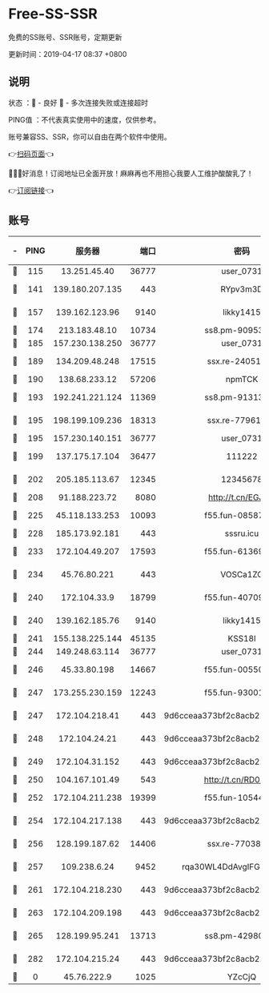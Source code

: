 # Free-SS-SSR

免费的SS账号、SSR账号，定期更新

更新时间：2019-04-17 08:37 +0800

## 说明

状态     ：🙂 - 良好 🙁 - 多次连接失败或连接超时

PING值   ：不代表真实使用中的速度，仅供参考。

账号兼容SS、SSR，你可以自由在两个软件中使用。

👉[扫码页面](https://liesauer.github.io/Free-SS-SSR/)👈

🎉🎉🎉好消息！订阅地址已全面开放！麻麻再也不用担心我要人工维护酸酸乳了！

👉[订阅链接](https://www.liesauer.net/yogurt/subscribe?ACCESS_TOKEN=DAYxR3mMaZAsaqUb)👈

## 账号

|-|PING|服务器|端口|密码|加密方式|区域|
|:----:|:----:|:-----:|-----:|:----:|:----:|:----:|
|🙂|115|13.251.45.40|36777|user_0731|chacha20|SG|
|🙂|141|139.180.207.135|443|RYpv3m3D|aes-256-cfb|JP|
|🙂|157|139.162.123.96|9140|likky1415|aes-256-cfb|JP|
|🙂|174|213.183.48.10|10734|ss8.pm-90953901|rc4-md5|RU|
|🙂|185|157.230.138.250|36777|user_0731|chacha20|US|
|🙂|189|134.209.48.248|17515|ssx.re-24051908|aes-256-cfb|US|
|🙂|190|138.68.233.12|57206|npmTCK|rc4-md5|US|
|🙂|193|192.241.221.124|11369|ss8.pm-91313245|aes-256-cfb|US|
|🙂|195|198.199.109.236|18313|ssx.re-77961623|aes-256-cfb|US|
|🙂|195|157.230.140.151|36777|user_0731|chacha20|US|
|🙂|199|137.175.17.104|36477|111222|aes-256-cfb|US|
|🙂|202|205.185.113.67|12345|12345678|aes-256-cfb|US|
|🙂|208|91.188.223.72|8080|http://t.cn/EGJIyrl|rc4-md5|RU|
|🙂|225|45.118.133.253|10093|f55.fun-08587315|aes-256-cfb|SG|
|🙂|228|185.173.92.181|443|sssru.icu|rc4-md5|RU|
|🙂|233|172.104.49.207|17593|f55.fun-61369927|aes-256-cfb|SG|
|🙂|234|45.76.80.221|443|VOSCa1ZG|aes-256-cfb|DE|
|🙂|240|172.104.33.9|18799|f55.fun-40709683|aes-256-cfb|SG|
|🙂|240|139.162.185.76|9140|likky1415|aes-256-cfb|DE|
|🙂|241|155.138.225.144|45135|KSS18l|rc4-md5|US|
|🙂|244|149.248.63.114|36777|user_0731|chacha20|CA|
|🙂|246|45.33.80.198|14667|f55.fun-00550024|aes-256-cfb|US|
|🙂|247|173.255.230.159|12243|f55.fun-93001883|aes-256-cfb|US|
|🙂|247|172.104.218.41|443|9d6cceaa373bf2c8acb22e60b6a58be6|aes-256-cfb|US|
|🙂|248|172.104.24.21|443|9d6cceaa373bf2c8acb22e60b6a58be6|aes-256-cfb|US|
|🙂|249|172.104.31.152|443|9d6cceaa373bf2c8acb22e60b6a58be6|aes-256-cfb|US|
|🙂|250|104.167.101.49|543|http://t.cn/RD0D7sx|rc4-md5|CA|
|🙂|252|172.104.211.238|19399|f55.fun-10544311|aes-256-cfb|US|
|🙂|254|172.104.217.138|443|9d6cceaa373bf2c8acb22e60b6a58be6|aes-256-cfb|US|
|🙂|256|128.199.187.62|14406|ssx.re-77038545|aes-256-cfb|SG|
|🙂|257|109.238.6.24|9452|rqa30WL4DdAvgIFG6Fs3znzTa|aes-256-cfb|FR|
|🙂|261|172.104.218.230|443|9d6cceaa373bf2c8acb22e60b6a58be6|aes-256-cfb|US|
|🙂|263|172.104.209.198|443|9d6cceaa373bf2c8acb22e60b6a58be6|aes-256-cfb|US|
|🙂|265|128.199.95.241|13713|ss8.pm-42980063|aes-256-cfb|SG|
|🙂|282|172.104.215.24|443|9d6cceaa373bf2c8acb22e60b6a58be6|aes-256-cfb|US|
|🙁|0|45.76.222.9|1025|YZcCjQ|rc4-md5|JP|
